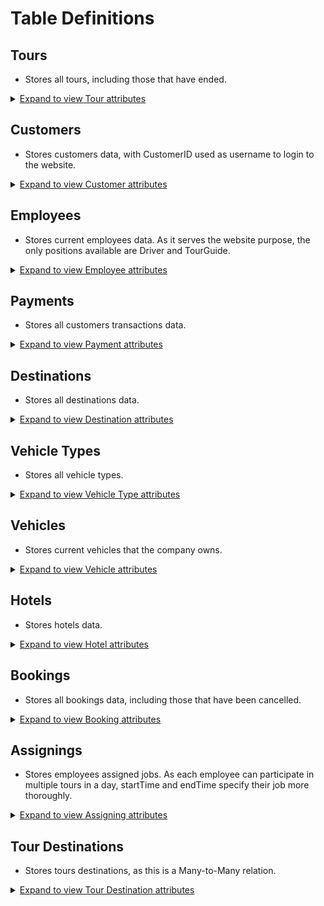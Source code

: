 # Table Definitions

## Tours
- Stores all tours, including those that have ended.
<details>
  <summary><u>Expand to view Tour attributes</u></summary>

| Attribute | Data Type | Description |
|---|---|---|
| TourID | INT AUTO_INCREMENT PRIMARY KEY | Unique identifier for each tour |
| TourName | VARCHAR(100) NOT NULL | Name of the tour |
| Description | TEXT | Detailed description of the tour |
| StartDate | DATE NOT NULL | Start date of the tour |
| EndDate | DATE NOT NULL | End date of the tour |
| BookingDeadline | DATE NOT NULL | Deadline for booking the tour |
| Price | DECIMAL(10, 2) NOT NULL | Price of the tour |
| MaxCapacity | INT NOT NULL | Maximum number of participants |
| Status | ENUM('Open', 'Closed') NOT NULL | Current status of the tour (Open or Closed) |
| ImageURL | VARCHAR(255) | URL of an image for the tour |
</details>

## Customers
- Stores customers data, with CustomerID used as username to login to the website.
<details>
  <summary><u>Expand to view Customer attributes</u></summary>

| Attribute | Data Type | Description |
|---|---|---|
| CustomerID | INT AUTO_INCREMENT PRIMARY KEY | Unique identifier for each customer |
| PasswordHash | VARCHAR(255) NOT NULL | Hashed password for security |
| CustomerName | VARCHAR(50) NOT NULL | Name of the customer |
| Birthday | DATE NOT NULL | Customer's date of birth |
| Gender | ENUM('Male', 'Female', 'Other') NOT NULL | Customer's gender |
| Email | VARCHAR(100) UNIQUE NOT NULL | Customer's email address |
| PhoneNumber | VARCHAR(10) UNIQUE NOT NULL | Customer's phone number |
| Address | VARCHAR(255) NOT NULL | Customer's address |
</details>

## Employees
- Stores current employees data. As it serves the website purpose, the only positions available are Driver and TourGuide.
<details>
  <summary><u>Expand to view Employee attributes</u></summary>

| Attribute | Data Type | Description |
|---|---|---|
| EmployeeID | INT AUTO_INCREMENT PRIMARY KEY | Unique identifier for each employee |
| EmployeeName | VARCHAR(50) NOT NULL | Name of the employee |
| Birthday | DATE NOT NULL | Employee's date of birth |
| Email | VARCHAR(100) UNIQUE NOT NULL | Employee's email address |
| PhoneNumber | VARCHAR(10) UNIQUE NOT NULL | Employee's phone number |
| Gender | ENUM('Male', 'Female', 'Other') NOT NULL | Employee's gender |
| Position | ENUM('Driver', 'TourGuide') NOT NULL | Employee's position (Driver or Tour Guide) |
| StartedDate | DATE NOT NULL | Date when the employee started working |
| Salary | DECIMAL(10, 2) NOT NULL | Employee's salary | 
</details>

## Payments
- Stores all customers transactions data.
<details>
  <summary><u>Expand to view Payment attributes</u></summary>

| Attribute | Data Type | Description |
|---|---|---|
| PaymentID | INT AUTO_INCREMENT PRIMARY KEY | Unique identifier for each payment |
| PaymentDate | DATE NOT NULL | Date of the payment |
| Amount | DECIMAL(10, 2) NOT NULL | Amount paid |
| PaymentMethod | VARCHAR(15) NOT NULL | Payment method used |
| CustomerID | INT | Unique identifier of the customer making the payment, references to CustomerID in Customers |
</details>

## Destinations
- Stores all destinations data.
<details>
  <summary><u>Expand to view Destination attributes</u></summary>

| Attribute | Data Type | Description |
|---|---|---|
| DestinationID | INT AUTO_INCREMENT PRIMARY KEY | Unique identifier for each destination |
| DestinationName | VARCHAR(100) | Name of the destination |
| Description | TEXT | Description of the destination |
| ImageURL | VARCHAR(255) | URL of an image for the destination |
| Address | VARCHAR(100) NOT NULL | Address of the destination |
</details>

## Vehicle Types
- Stores all vehicle types.
<details>
  <summary><u>Expand to view Vehicle Type attributes</u></summary>

| Attribute | Data Type | Description |
|---|---|---|
| Type | VARCHAR(50) NOT NULL PRIMARY KEY | Type of the vehicle (e.g., Bus, Car) |
| Seats | INT NOT NULL | Number of seats in the vehicle |
| Lifespan | INT NOT NULL | Legal lifespan of the vehicle type (in years) |
| CostPer100km | DECIMAL(10, 2) NOT NULL | Cost of operating the vehicle per 100km |
</details>

## Vehicles
- Stores current vehicles that the company owns.
<details>
  <summary><u>Expand to view Vehicle attributes</u></summary>

| Attribute | Data Type | Description |
|---|---|---|
| RegistrationNumber | VARCHAR(9) PRIMARY KEY | Unique registration number of the vehicle |
| Type | VARCHAR(50) | Type of the vehicle (foreign key to VehicleTypes) |
| PurchasedDate | DATE NOT NULL | Date when the vehicle was purchased |
</details>

## Hotels
- Stores hotels data.
<details>
  <summary><u>Expand to view Hotel attributes</u></summary>

| Attribute | Data Type | Description |
|---|---|---|
| HotelID | INT AUTO_INCREMENT PRIMARY KEY | Unique identifier for each hotel |
| HotelName | VARCHAR(100) NOT NULL | Name of the hotel |
| Address | VARCHAR(100) NOT NULL | Address of the hotel |
| Rating | INT CHECK (Rating BETWEEN 1 AND 5) | Hotel rating (1-5 stars) |
| PricePerDay | DECIMAL(10,2) NOT NULL | Price per day for a room |
| RoomsAvailable | INT NOT NULL | Number of rooms available |
| ImageURL | VARCHAR(255) | URL of an image for the hotel |
</details>

## Bookings
- Stores all bookings data, including those that have been cancelled.
<details>
  <summary><u>Expand to view Booking attributes</u></summary>

| Attribute | Data Type | Description |
|---|---|---|
| BookingID | INT AUTO_INCREMENT PRIMARY KEY | Unique identifier for each booking |
| CustomerID | INT NOT NULL | Unique identifier of the customer who made the booking, reference to CustomerID in Customers |
| BookingDate | DATETIME NOT NULL | Date and time of the booking |
| TourID | INT NOT NULL | Unique identifier of the tour being booked, reference to TourID in Tours |
| AssignedHotel | INT NOT NULL | Unique identifier of the hotel assigned to the booking, reference to HotelID in Hotel. This is assigned to customer automatically |
| AssignedVehicle | VARCHAR(9) NOT NULL | Registration number of the vehicle assigned to the booking, reference to RegistrationNumber in Vehicles. This is assigned to customer automatically |
| PickupAddress | VARCHAR(100) NOT NULL | Address where the customer will be picked up. This is assigned to customer automatically |
| Status | ENUM('Paid', 'NotPaid', 'Canceled', 'Completed') | Status of the booking (Paid, NotPaid, Canceled, Completed) |
</details>

## Assignings
- Stores employees assigned jobs. As each employee can participate in multiple tours in a day, startTime and endTime specify their job more thoroughly.
<details>
  <summary><u>Expand to view Assigning attributes</u></summary>

| Attribute | Data Type | Description |
|---|---|---|
| AssigningID | INT AUTO_INCREMENT PRIMARY KEY | Unique identifier for each assigning |
| DriverID | INT NOT NULL | Unique identifier of the driver assigned |
| TourGuideID | INT | Unique identifier of the tour guide assigned (if any) |
| TourID | INT NOT NULL | Unique identifier of the tour being assigned |
| Vehicle | VARCHAR(9) NOT NULL | Registration number of the vehicle assigned |
| StartTime | DATETIME NOT NULL | Start date and time of the assigning |
| EndTime | DATETIME NOT NULL | End date and time of the assigning |
| StartDestination | INT NOT NULL |  Unique identifier of the starting destination |
| EndDestination | INT NOT NULL | Unique identifier of the ending destination |
</details>

## Tour Destinations
- Stores tours destinations, as this is a Many-to-Many relation.
<details>
  <summary><u>Expand to view Tour Destination attributes</u></summary>

| Attribute | Data Type | Description |
|---|---|---|
| TourID | INT NOT NULL | Unique identifier of the tour |
| DestinationID | INT NOT NULL | Unique identifier of the destination |
| ArrivalTime | DATETIME NOT NULL |  Date and time of arrival at the destination |
| DepartureTime | DATETIME NOT NULL | Date and time of departure from the destination |
</details>